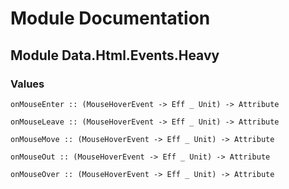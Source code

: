 # Module Documentation

## Module Data.Html.Events.Heavy

### Values

    onMouseEnter :: (MouseHoverEvent -> Eff _ Unit) -> Attribute

    onMouseLeave :: (MouseHoverEvent -> Eff _ Unit) -> Attribute

    onMouseMove :: (MouseHoverEvent -> Eff _ Unit) -> Attribute

    onMouseOut :: (MouseHoverEvent -> Eff _ Unit) -> Attribute

    onMouseOver :: (MouseHoverEvent -> Eff _ Unit) -> Attribute



